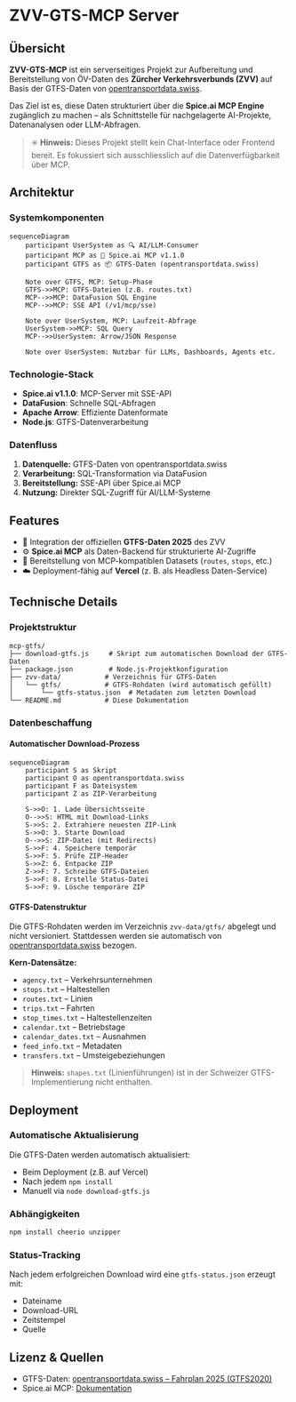 # ZVV-GTS-MCP Server

## Übersicht

**ZVV-GTS-MCP** ist ein serverseitiges Projekt zur Aufbereitung und Bereitstellung von ÖV-Daten des **Zürcher Verkehrsverbunds (ZVV)** auf Basis der GTFS-Daten von [opentransportdata.swiss](https://data.opentransportdata.swiss/dataset/timetable-2025-gtfs2020).

Das Ziel ist es, diese Daten strukturiert über die **Spice.ai MCP Engine** zugänglich zu machen – als Schnittstelle für nachgelagerte AI-Projekte, Datenanalysen oder LLM-Abfragen.

> ✳️ **Hinweis:** Dieses Projekt stellt kein Chat-Interface oder Frontend bereit. Es fokussiert sich ausschliesslich auf die Datenverfügbarkeit über MCP.

## Architektur

### Systemkomponenten
```mermaid
sequenceDiagram
    participant UserSystem as 🔍 AI/LLM-Consumer
    participant MCP as 🧠 Spice.ai MCP v1.1.0
    participant GTFS as 📦 GTFS-Daten (opentransportdata.swiss)

    Note over GTFS, MCP: Setup-Phase
    GTFS->>MCP: GTFS-Dateien (z.B. routes.txt)
    MCP-->>MCP: DataFusion SQL Engine
    MCP-->>MCP: SSE API (/v1/mcp/sse)

    Note over UserSystem, MCP: Laufzeit-Abfrage
    UserSystem->>MCP: SQL Query
    MCP-->>UserSystem: Arrow/JSON Response

    Note over UserSystem: Nutzbar für LLMs, Dashboards, Agents etc.
```

### Technologie-Stack
- **Spice.ai v1.1.0**: MCP-Server mit SSE-API
- **DataFusion**: Schnelle SQL-Abfragen
- **Apache Arrow**: Effiziente Datenformate
- **Node.js**: GTFS-Datenverarbeitung

### Datenfluss
1. **Datenquelle:** GTFS-Daten von opentransportdata.swiss
2. **Verarbeitung:** SQL-Transformation via DataFusion
3. **Bereitstellung:** SSE-API über Spice.ai MCP
4. **Nutzung:** Direkter SQL-Zugriff für AI/LLM-Systeme

## Features

- 🚈 Integration der offiziellen **GTFS-Daten 2025** des ZVV
- ⚙️ **Spice.ai MCP** als Daten-Backend für strukturierte AI-Zugriffe
- 🔌 Bereitstellung von MCP-kompatiblen Datasets (`routes`, `stops`, etc.)
- ☁️ Deployment-fähig auf **Vercel** (z. B. als Headless Daten-Service)

## Technische Details

### Projektstruktur
```
mcp-gtfs/
├── download-gtfs.js     # Skript zum automatischen Download der GTFS-Daten
├── package.json         # Node.js-Projektkonfiguration
├── zvv-data/           # Verzeichnis für GTFS-Daten
│   └── gtfs/           # GTFS-Rohdaten (wird automatisch gefüllt)
│       └── gtfs-status.json  # Metadaten zum letzten Download
└── README.md           # Diese Dokumentation
```

### Datenbeschaffung

#### Automatischer Download-Prozess
```mermaid
sequenceDiagram
    participant S as Skript
    participant O as opentransportdata.swiss
    participant F as Dateisystem
    participant Z as ZIP-Verarbeitung

    S->>O: 1. Lade Übersichtsseite
    O-->>S: HTML mit Download-Links
    S->>S: 2. Extrahiere neuesten ZIP-Link
    S->>O: 3. Starte Download
    O-->>S: ZIP-Datei (mit Redirects)
    S->>F: 4. Speichere temporär
    S->>F: 5. Prüfe ZIP-Header
    S->>Z: 6. Entpacke ZIP
    Z->>F: 7. Schreibe GTFS-Dateien
    S->>F: 8. Erstelle Status-Datei
    S->>F: 9. Lösche temporäre ZIP
```

#### GTFS-Datenstruktur
Die GTFS-Rohdaten werden im Verzeichnis `zvv-data/gtfs/` abgelegt und nicht versioniert. Stattdessen werden sie automatisch von [opentransportdata.swiss](https://data.opentransportdata.swiss/dataset/timetable-2025-gtfs2020) bezogen.

**Kern-Datensätze:**
- `agency.txt` – Verkehrsunternehmen
- `stops.txt` – Haltestellen
- `routes.txt` – Linien
- `trips.txt` – Fahrten
- `stop_times.txt` – Haltestellenzeiten
- `calendar.txt` – Betriebstage
- `calendar_dates.txt` – Ausnahmen
- `feed_info.txt` – Metadaten
- `transfers.txt` – Umsteigebeziehungen

> **Hinweis:** `shapes.txt` (Linienführungen) ist in der Schweizer GTFS-Implementierung nicht enthalten.

## Deployment

### Automatische Aktualisierung
Die GTFS-Daten werden automatisch aktualisiert:
- Beim Deployment (z.B. auf Vercel)
- Nach jedem `npm install`
- Manuell via `node download-gtfs.js`

### Abhängigkeiten
```bash
npm install cheerio unzipper
```

### Status-Tracking
Nach jedem erfolgreichen Download wird eine `gtfs-status.json` erzeugt mit:
- Dateiname
- Download-URL
- Zeitstempel
- Quelle

## Lizenz & Quellen

- GTFS-Daten: [opentransportdata.swiss – Fahrplan 2025 (GTFS2020)](https://data.opentransportdata.swiss/de/dataset/timetable-2025-gtfs2020)
- Spice.ai MCP: [Dokumentation](https://docs.spiceai.org/)
